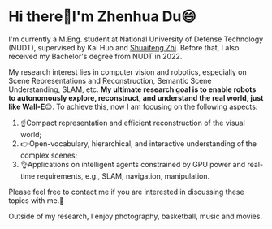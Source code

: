 # Hi there👋I'm Zhenhua Du😄
I'm currently a M.Eng. student at National University of Defense Technology (NUDT), supervised by Kai Huo and [Shuaifeng Zhi](https://shuaifengzhi.com/). Before that, I also received my Bachelor's degree from NUDT in 2022.

My research interest lies in computer vision and robotics, especially on Scene Representations and Reconstruction, Semantic Scene Understanding, SLAM, etc. **My ultimate research goal is to enable robots to autonomously explore, reconstruct, and understand the real world, just like Wall-E**😍. To achieve this, now I am focusing on the following aspects:
1) ☝Compact representation and efficient reconstruction of the visual world;
2) 👉Open-vocabulary, hierarchical, and interactive understanding of the complex scenes;
3) 👌Applications on intelligent agents constrained by GPU power and real-time requirements, e.g., SLAM, navigation, manipulation.

Please feel free to contact me if you are interested in discussing these topics with me.🫡

Outside of my research, I enjoy photography, basketball, music and movies.

